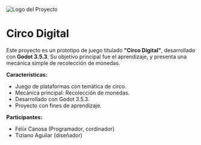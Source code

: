 ![Logo del Proyecto](https://th.bing.com/th/id/OIP.xTTf6ahH-JdOvP2VjS83mwHaHa?rs=1&pid=ImgDetMain)
# Circo Digital

Este proyecto es un prototipo de juego titulado **"Circo Digital"**, desarrollado con **Godot 3.5.3**.  Su objetivo principal fue el aprendizaje, y presenta una mecánica simple de recolección de monedas.

**Características:**

* Juego de plataformas con temática de circo.
* Mecánica principal: Recolección de monedas.
* Desarrollado con Godot 3.5.3.
* Proyecto con fines de aprendizaje.

**Participantes:**

* Félix Canosa (Programador, cordinador)
* Tiziano Aguilar (diseñador)
